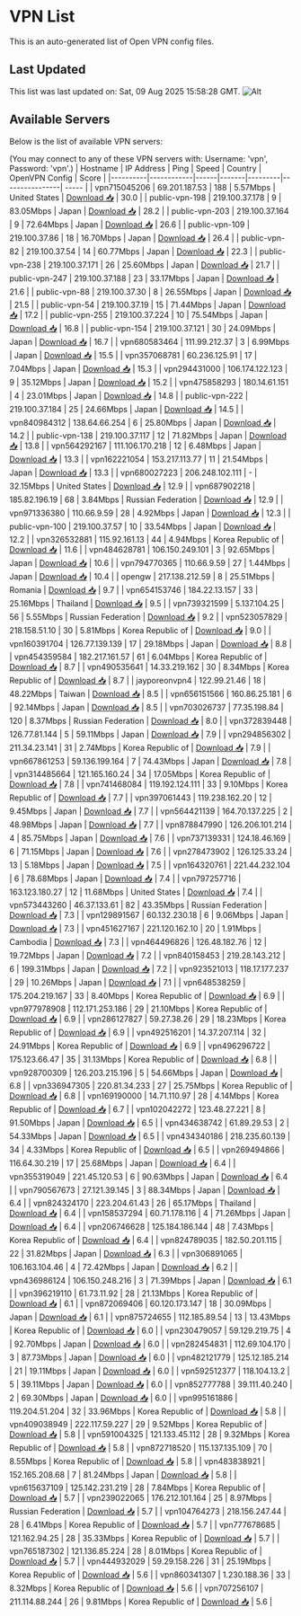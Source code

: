 # VPN List

This is an auto-generated list of Open VPN config files.

## Last Updated

This list was last updated on: Sat, 09 Aug 2025 15:58:28 GMT.
![Alt](https://repobeats.axiom.co/api/embed/186b98318ef1479477931607c1ad7d823f12451f.svg "Repobeats analytics image")

## Available Servers

Below is the list of available VPN servers:

(You may connect to any of these VPN servers with: Username: 'vpn', Password: 'vpn'.)
| Hostname | IP Address | Ping | Speed | Country | OpenVPN Config | Score |
|----------|------------|------|-------|---------|----------------| ----- |
| vpn715045206 | 69.201.187.53 | 188 | 5.57Mbps | United States | [Download 📥](./configs/server_0_US.ovpn) | 30.0 |
| public-vpn-198 | 219.100.37.178 | 9 | 83.05Mbps | Japan | [Download 📥](./configs/server_1_JP.ovpn) | 28.2 |
| public-vpn-203 | 219.100.37.164 | 9 | 72.64Mbps | Japan | [Download 📥](./configs/server_2_JP.ovpn) | 26.6 |
| public-vpn-109 | 219.100.37.86 | 18 | 16.70Mbps | Japan | [Download 📥](./configs/server_3_JP.ovpn) | 26.4 |
| public-vpn-82 | 219.100.37.54 | 14 | 60.77Mbps | Japan | [Download 📥](./configs/server_4_JP.ovpn) | 22.3 |
| public-vpn-238 | 219.100.37.171 | 26 | 25.60Mbps | Japan | [Download 📥](./configs/server_5_JP.ovpn) | 21.7 |
| public-vpn-247 | 219.100.37.188 | 23 | 33.17Mbps | Japan | [Download 📥](./configs/server_6_JP.ovpn) | 21.6 |
| public-vpn-88 | 219.100.37.30 | 8 | 26.55Mbps | Japan | [Download 📥](./configs/server_7_JP.ovpn) | 21.5 |
| public-vpn-54 | 219.100.37.19 | 15 | 71.44Mbps | Japan | [Download 📥](./configs/server_8_JP.ovpn) | 17.2 |
| public-vpn-255 | 219.100.37.224 | 10 | 75.54Mbps | Japan | [Download 📥](./configs/server_9_JP.ovpn) | 16.8 |
| public-vpn-154 | 219.100.37.121 | 30 | 24.09Mbps | Japan | [Download 📥](./configs/server_10_JP.ovpn) | 16.7 |
| vpn680583464 | 111.99.212.37 | 3 | 6.99Mbps | Japan | [Download 📥](./configs/server_11_JP.ovpn) | 15.5 |
| vpn357068781 | 60.236.125.91 | 17 | 7.04Mbps | Japan | [Download 📥](./configs/server_12_JP.ovpn) | 15.3 |
| vpn294431000 | 106.174.122.123 | 9 | 35.12Mbps | Japan | [Download 📥](./configs/server_13_JP.ovpn) | 15.2 |
| vpn475858293 | 180.14.61.151 | 4 | 23.01Mbps | Japan | [Download 📥](./configs/server_14_JP.ovpn) | 14.8 |
| public-vpn-222 | 219.100.37.184 | 25 | 24.66Mbps | Japan | [Download 📥](./configs/server_15_JP.ovpn) | 14.5 |
| vpn840984312 | 138.64.66.254 | 6 | 25.80Mbps | Japan | [Download 📥](./configs/server_16_JP.ovpn) | 14.2 |
| public-vpn-138 | 219.100.37.117 | 12 | 71.82Mbps | Japan | [Download 📥](./configs/server_17_JP.ovpn) | 13.8 |
| vpn564292167 | 111.106.170.218 | 12 | 6.48Mbps | Japan | [Download 📥](./configs/server_18_JP.ovpn) | 13.3 |
| vpn162221054 | 153.217.113.77 | 11 | 21.54Mbps | Japan | [Download 📥](./configs/server_19_JP.ovpn) | 13.3 |
| vpn680027223 | 206.248.102.111 | - | 32.15Mbps | United States | [Download 📥](./configs/server_20_US.ovpn) | 12.9 |
| vpn687902218 | 185.82.196.19 | 68 | 3.84Mbps | Russian Federation | [Download 📥](./configs/server_21_RU.ovpn) | 12.9 |
| vpn971336380 | 110.66.9.59 | 28 | 4.92Mbps | Japan | [Download 📥](./configs/server_22_JP.ovpn) | 12.3 |
| public-vpn-100 | 219.100.37.57 | 10 | 33.54Mbps | Japan | [Download 📥](./configs/server_23_JP.ovpn) | 12.2 |
| vpn326532881 | 115.92.161.13 | 44 | 4.94Mbps | Korea Republic of | [Download 📥](./configs/server_24_KR.ovpn) | 11.6 |
| vpn484628781 | 106.150.249.101 | 3 | 92.65Mbps | Japan | [Download 📥](./configs/server_25_JP.ovpn) | 10.6 |
| vpn794770365 | 110.66.9.59 | 27 | 1.44Mbps | Japan | [Download 📥](./configs/server_26_JP.ovpn) | 10.4 |
| opengw | 217.138.212.59 | 8 | 25.51Mbps | Romania | [Download 📥](./configs/server_27_RO.ovpn) | 9.7 |
| vpn654153746 | 184.22.13.157 | 33 | 25.16Mbps | Thailand | [Download 📥](./configs/server_28_TH.ovpn) | 9.5 |
| vpn739321599 | 5.137.104.25 | 56 | 5.55Mbps | Russian Federation | [Download 📥](./configs/server_29_RU.ovpn) | 9.2 |
| vpn523057829 | 218.158.51.10 | 30 | 5.81Mbps | Korea Republic of | [Download 📥](./configs/server_30_KR.ovpn) | 9.0 |
| vpn160391704 | 126.77.139.139 | 17 | 29.18Mbps | Japan | [Download 📥](./configs/server_31_JP.ovpn) | 8.8 |
| vpn454359584 | 182.217.161.57 | 61 | 6.04Mbps | Korea Republic of | [Download 📥](./configs/server_32_KR.ovpn) | 8.7 |
| vpn490535641 | 14.33.219.162 | 30 | 8.34Mbps | Korea Republic of | [Download 📥](./configs/server_33_KR.ovpn) | 8.7 |
| jayporeonvpn4 | 122.99.21.46 | 18 | 48.22Mbps | Taiwan | [Download 📥](./configs/server_34_TW.ovpn) | 8.5 |
| vpn656151566 | 160.86.25.181 | 6 | 92.14Mbps | Japan | [Download 📥](./configs/server_35_JP.ovpn) | 8.5 |
| vpn703026737 | 77.35.198.84 | 120 | 8.37Mbps | Russian Federation | [Download 📥](./configs/server_36_RU.ovpn) | 8.0 |
| vpn372839448 | 126.77.81.144 | 5 | 59.11Mbps | Japan | [Download 📥](./configs/server_37_JP.ovpn) | 7.9 |
| vpn294856302 | 211.34.23.141 | 31 | 2.74Mbps | Korea Republic of | [Download 📥](./configs/server_38_KR.ovpn) | 7.9 |
| vpn667861253 | 59.136.199.164 | 7 | 74.43Mbps | Japan | [Download 📥](./configs/server_39_JP.ovpn) | 7.8 |
| vpn314485664 | 121.165.160.24 | 34 | 17.05Mbps | Korea Republic of | [Download 📥](./configs/server_40_KR.ovpn) | 7.8 |
| vpn741468084 | 119.192.124.111 | 33 | 9.10Mbps | Korea Republic of | [Download 📥](./configs/server_41_KR.ovpn) | 7.7 |
| vpn397061443 | 119.238.162.20 | 12 | 9.45Mbps | Japan | [Download 📥](./configs/server_42_JP.ovpn) | 7.7 |
| vpn564421139 | 164.70.137.225 | 2 | 48.98Mbps | Japan | [Download 📥](./configs/server_43_JP.ovpn) | 7.7 |
| vpn878847990 | 126.206.101.214 | 4 | 85.75Mbps | Japan | [Download 📥](./configs/server_44_JP.ovpn) | 7.6 |
| vpn737139331 | 124.18.46.169 | 6 | 71.15Mbps | Japan | [Download 📥](./configs/server_45_JP.ovpn) | 7.6 |
| vpn278473902 | 126.125.33.24 | 13 | 5.18Mbps | Japan | [Download 📥](./configs/server_46_JP.ovpn) | 7.5 |
| vpn164320761 | 221.44.232.104 | 6 | 78.68Mbps | Japan | [Download 📥](./configs/server_47_JP.ovpn) | 7.4 |
| vpn797257716 | 163.123.180.27 | 12 | 11.68Mbps | United States | [Download 📥](./configs/server_48_US.ovpn) | 7.4 |
| vpn573443260 | 46.37.133.61 | 82 | 43.35Mbps | Russian Federation | [Download 📥](./configs/server_49_RU.ovpn) | 7.3 |
| vpn129891567 | 60.132.230.18 | 6 | 9.06Mbps | Japan | [Download 📥](./configs/server_50_JP.ovpn) | 7.3 |
| vpn451627167 | 221.120.162.10 | 20 | 1.91Mbps | Cambodia | [Download 📥](./configs/server_51_KH.ovpn) | 7.3 |
| vpn464496826 | 126.48.182.76 | 12 | 19.72Mbps | Japan | [Download 📥](./configs/server_52_JP.ovpn) | 7.2 |
| vpn840158453 | 219.28.143.212 | 6 | 199.31Mbps | Japan | [Download 📥](./configs/server_53_JP.ovpn) | 7.2 |
| vpn923521013 | 118.17.177.237 | 29 | 10.26Mbps | Japan | [Download 📥](./configs/server_54_JP.ovpn) | 7.1 |
| vpn648538259 | 175.204.219.167 | 33 | 8.40Mbps | Korea Republic of | [Download 📥](./configs/server_55_KR.ovpn) | 6.9 |
| vpn977978908 | 112.171.253.186 | 29 | 21.10Mbps | Korea Republic of | [Download 📥](./configs/server_56_KR.ovpn) | 6.9 |
| vpn286127827 | 59.27.38.26 | 29 | 18.23Mbps | Korea Republic of | [Download 📥](./configs/server_57_KR.ovpn) | 6.9 |
| vpn492516201 | 14.37.207.114 | 32 | 24.91Mbps | Korea Republic of | [Download 📥](./configs/server_58_KR.ovpn) | 6.9 |
| vpn496296722 | 175.123.66.47 | 35 | 31.13Mbps | Korea Republic of | [Download 📥](./configs/server_59_KR.ovpn) | 6.8 |
| vpn928700309 | 126.203.215.196 | 5 | 54.66Mbps | Japan | [Download 📥](./configs/server_60_JP.ovpn) | 6.8 |
| vpn336947305 | 220.81.34.233 | 27 | 25.75Mbps | Korea Republic of | [Download 📥](./configs/server_61_KR.ovpn) | 6.8 |
| vpn169190000 | 14.71.110.97 | 28 | 4.14Mbps | Korea Republic of | [Download 📥](./configs/server_62_KR.ovpn) | 6.7 |
| vpn102042272 | 123.48.27.221 | 8 | 91.50Mbps | Japan | [Download 📥](./configs/server_63_JP.ovpn) | 6.5 |
| vpn434638742 | 61.89.29.53 | 2 | 54.33Mbps | Japan | [Download 📥](./configs/server_64_JP.ovpn) | 6.5 |
| vpn434340186 | 218.235.60.139 | 34 | 4.33Mbps | Korea Republic of | [Download 📥](./configs/server_65_KR.ovpn) | 6.5 |
| vpn269494866 | 116.64.30.219 | 17 | 25.68Mbps | Japan | [Download 📥](./configs/server_66_JP.ovpn) | 6.4 |
| vpn355319049 | 221.45.120.53 | 6 | 90.63Mbps | Japan | [Download 📥](./configs/server_67_JP.ovpn) | 6.4 |
| vpn790567673 | 27.121.39.145 | 3 | 88.34Mbps | Japan | [Download 📥](./configs/server_68_JP.ovpn) | 6.4 |
| vpn824324170 | 223.204.61.43 | 26 | 65.17Mbps | Thailand | [Download 📥](./configs/server_69_TH.ovpn) | 6.4 |
| vpn158537294 | 60.71.178.116 | 4 | 71.26Mbps | Japan | [Download 📥](./configs/server_70_JP.ovpn) | 6.4 |
| vpn206746628 | 125.184.186.144 | 48 | 7.43Mbps | Korea Republic of | [Download 📥](./configs/server_71_KR.ovpn) | 6.4 |
| vpn824789035 | 182.50.201.115 | 22 | 31.82Mbps | Japan | [Download 📥](./configs/server_72_JP.ovpn) | 6.3 |
| vpn306891065 | 106.163.104.46 | 4 | 72.42Mbps | Japan | [Download 📥](./configs/server_73_JP.ovpn) | 6.2 |
| vpn436986124 | 106.150.248.216 | 3 | 71.39Mbps | Japan | [Download 📥](./configs/server_74_JP.ovpn) | 6.1 |
| vpn396219110 | 61.73.11.92 | 28 | 21.13Mbps | Korea Republic of | [Download 📥](./configs/server_75_KR.ovpn) | 6.1 |
| vpn872069406 | 60.120.173.147 | 18 | 30.09Mbps | Japan | [Download 📥](./configs/server_76_JP.ovpn) | 6.1 |
| vpn875724655 | 112.185.89.54 | 13 | 13.43Mbps | Korea Republic of | [Download 📥](./configs/server_77_KR.ovpn) | 6.0 |
| vpn230479057 | 59.129.219.75 | 4 | 92.70Mbps | Japan | [Download 📥](./configs/server_78_JP.ovpn) | 6.0 |
| vpn282454831 | 112.69.104.170 | 3 | 87.73Mbps | Japan | [Download 📥](./configs/server_79_JP.ovpn) | 6.0 |
| vpn482121779 | 125.12.185.214 | 21 | 19.11Mbps | Japan | [Download 📥](./configs/server_80_JP.ovpn) | 6.0 |
| vpn592512377 | 118.104.13.2 | 5 | 39.11Mbps | Japan | [Download 📥](./configs/server_81_JP.ovpn) | 6.0 |
| vpn852777788 | 39.111.40.240 | 2 | 69.30Mbps | Japan | [Download 📥](./configs/server_82_JP.ovpn) | 6.0 |
| vpn995161886 | 119.204.51.204 | 32 | 33.96Mbps | Korea Republic of | [Download 📥](./configs/server_83_KR.ovpn) | 5.8 |
| vpn409038949 | 222.117.59.227 | 29 | 9.52Mbps | Korea Republic of | [Download 📥](./configs/server_84_KR.ovpn) | 5.8 |
| vpn591004325 | 121.133.45.112 | 28 | 9.32Mbps | Korea Republic of | [Download 📥](./configs/server_85_KR.ovpn) | 5.8 |
| vpn872718520 | 115.137.135.109 | 70 | 8.55Mbps | Korea Republic of | [Download 📥](./configs/server_86_KR.ovpn) | 5.8 |
| vpn483838921 | 152.165.208.68 | 7 | 81.24Mbps | Japan | [Download 📥](./configs/server_87_JP.ovpn) | 5.8 |
| vpn615637109 | 125.142.231.219 | 28 | 7.84Mbps | Korea Republic of | [Download 📥](./configs/server_88_KR.ovpn) | 5.7 |
| vpn239022065 | 176.212.101.164 | 25 | 8.97Mbps | Russian Federation | [Download 📥](./configs/server_89_RU.ovpn) | 5.7 |
| vpn104764273 | 218.156.247.44 | 28 | 6.41Mbps | Korea Republic of | [Download 📥](./configs/server_90_KR.ovpn) | 5.7 |
| vpn777678685 | 121.162.94.25 | 28 | 35.33Mbps | Korea Republic of | [Download 📥](./configs/server_91_KR.ovpn) | 5.7 |
| vpn765187302 | 121.136.85.224 | 28 | 8.01Mbps | Korea Republic of | [Download 📥](./configs/server_92_KR.ovpn) | 5.7 |
| vpn444932029 | 59.29.158.226 | 31 | 25.19Mbps | Korea Republic of | [Download 📥](./configs/server_93_KR.ovpn) | 5.6 |
| vpn860341307 | 1.230.188.36 | 33 | 8.32Mbps | Korea Republic of | [Download 📥](./configs/server_94_KR.ovpn) | 5.6 |
| vpn707256107 | 211.114.88.244 | 26 | 9.81Mbps | Korea Republic of | [Download 📥](./configs/server_95_KR.ovpn) | 5.6 |
